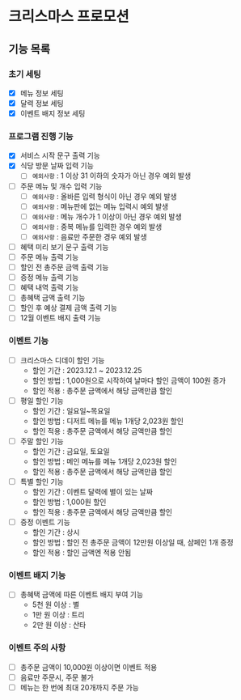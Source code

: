 # 크리스마스 프로모션

## 기능 목록

### 초기 세팅
- [X] 메뉴 정보 세팅
- [X] 달력 정보 세팅
- [X] 이벤트 배지 정보 세팅

### 프로그램 진행 기능
- [X] 서비스 시작 문구 출력 기능
- [X] 식당 방문 날짜 입력 기능
  - [ ] `예외사항` : 1 이상 31 이하의 숫자가 아닌 경우 예외 발생
- [ ] 주문 메뉴 및 개수 입력 기능
  - [ ] `예외사항` : 올바른 입력 형식이 아닌 경우 예외 발생
  - [ ] `예외사항` : 메뉴판에 없는 메뉴 입력시 예외 발생
  - [ ] `예외사항` : 메뉴 개수가 1 이상이 아닌 경우 예외 발생
  - [ ] `예외사항` : 중복 메뉴를 입력한 경우 예외 발생
  - [ ] `예외사항` : 음료만 주문한 경우 예외 발생
- [ ] 혜택 미리 보기 문구 출력 기능
- [ ] 주문 메뉴 출력 기능
- [ ] 할인 전 총주문 금액 출력 기능
- [ ] 증정 메뉴 출력 기능
- [ ] 혜택 내역 출력 기능
- [ ] 총혜택 금액 출력 기능
- [ ] 할인 후 예상 결제 금액 출력 기능
- [ ] 12월 이벤트 배지 출력 기능
 
### 이벤트 기능
- [ ] 크리스마스 디데이 할인 기능
  - 할인 기간 : 2023.12.1 ~ 2023.12.25
  - 할인 방법 : 1,000원으로 시작하여 날마다 할인 금액이 100원 증가
  - 할인 적용 : 총주문 금액에서 해당 금액만큼 할인
- [ ] 평일 할인 기능
  - 할인 기간 : 일요일~목요일
  - 할인 방법 : 디저트 메뉴를 메뉴 1개당 2,023원 할인
  - 할인 적용 : 총주문 금액에서 해당 금액만큼 할인
- [ ] 주말 할인 기능
  - 할인 기간 : 금요일, 토요일
  - 할인 방법 : 메인 메뉴를 메뉴 1개당 2,023원 할인
  - 할인 적용 : 총주문 금액에서 해당 금액만큼 할인
- [ ] 특별 할인 기능
  - 할인 기간 : 이벤트 달력에 별이 있는 날짜
  - 할인 방법 : 1,000원 할인
  - 할인 적용 : 총주문 금액에서 해당 금액만큼 할인
- [ ] 증정 이벤트 기능
  - 할인 기간 : 상시
  - 할인 방법 : 할인 전 총주문 금액이 12만원 이상일 때, 샴페인 1개 증정
  - 할인 적용 : 할인 금액엔 적용 안됨

### 이벤트 배지 기능
- [ ] 총혜택 금액에 따른 이벤트 배지 부여 기능
  - 5천 원 이상 : 별
  - 1만 원 이상 : 트리
  - 2만 원 이상 : 산타

### 이벤트 주의 사항
- [ ] 총주문 금액이 10,000원 이상이면 이벤트 적용
- [ ] 음료만 주문시, 주문 불가
- [ ] 메뉴는 한 번에 최대 20개까지 주문 가능